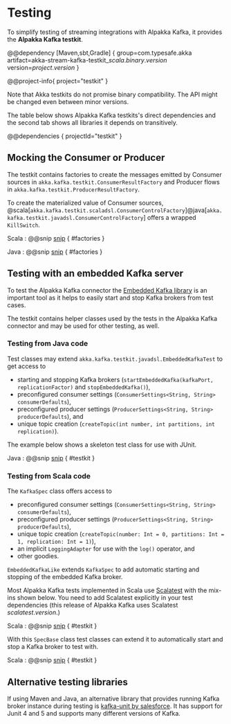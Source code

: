 # Testing

To simplify testing of streaming integrations with Alpakka Kafka, it provides the **Alpakka Kafka testkit**.

@@dependency [Maven,sbt,Gradle] {
  group=com.typesafe.akka
  artifact=akka-stream-kafka-testkit_$scala.binary.version$
  version=$project.version$
}

@@project-info{ project="testkit" }

Note that Akka testkits do not promise binary compatibility. The API might be changed even between minor versions.

The table below shows Alpakka Kafka testkits's direct dependencies and the second tab shows all libraries it depends on transitively.

@@dependencies { projectId="testkit" }


## Mocking the Consumer or Producer

The testkit contains factories to create the messages emitted by Consumer sources in `akka.kafka.testkit.ConsumerResultFactory` and Producer flows in `akka.kafka.testkit.ProducerResultFactory`.

To create the materialized value of Consumer sources, @scala[`akka.kafka.testkit.scaladsl.ConsumerControlFactory`]@java[`akka.kafka.testkit.javadsl.ConsumerControlFactory`] offers a wrapped `KillSwitch`.

Scala
: @@snip [snip](/tests/src/test/scala/docs/scaladsl/TestkitSamplesSpec.scala) { #factories }

Java
: @@snip [snip](/tests/src/test/java/docs/javadsl/TestkitSamplesTest.java) { #factories }


## Testing with an embedded Kafka server

To test the Alpakka Kafka connector the [Embedded Kafka library](https://github.com/manub/scalatest-embedded-kafka) is an important tool as it helps to easily start and stop Kafka brokers from test cases.

The testkit contains helper classes used by the tests in the Alpakka Kafka connector and may be used for other testing, as well.


### Testing from Java code

Test classes may extend `akka.kafka.testkit.javadsl.EmbeddedKafkaTest` to get access to 
* starting and stopping Kafka brokers (`startEmbeddedKafka(kafkaPort, replicationFactor)` and `stopEmbeddedKafka()`),
* preconfigured consumer settings (`ConsumerSettings<String, String> consumerDefaults`),
* preconfigured producer settings (`ProducerSettings<String, String> producerDefaults`), and
* unique topic creation (`createTopic(int number, int partitions, int replication)`).

The example below shows a skeleton test class for use with JUnit.

Java
: @@snip [snip](/tests/src/test/java/docs/javadsl/AssignmentTest.java) { #testkit }


### Testing from Scala code

The `KafkaSpec` class offers access to 
* preconfigured consumer settings (`ConsumerSettings<String, String> consumerDefaults`),
* preconfigured producer settings (`ProducerSettings<String, String> producerDefaults`),
* unique topic creation (`createTopic(number: Int = 0, partitions: Int = 1, replication: Int = 1)`),
* an implicit `LoggingAdapter` for use with the `log()` operator, and
* other goodies.

`EmbeddedKafkaLike` extends `KafkaSpec` to add automatic starting and stopping of the embedded Kafka broker.

Most Alpakka Kafka tests implemented in Scala use [Scalatest](http://www.scalatest.org/) with the mix-ins shown below. You need to add Scalatest explicitly in your test dependencies (this release of Alpakka Kafka uses Scalatest $scalatest.version$.)

Scala
: @@snip [snip](/tests/src/test/scala/akka/kafka/scaladsl/SpecBase.scala) { #testkit }


With this `SpecBase` class test classes can extend it to automatically start and stop a Kafka broker to test with.

Scala
: @@snip [snip](/tests/src/test/scala/docs/scaladsl/AssignmentSpec.scala) { #testkit }

## Alternative testing libraries

If using Maven and Java, an alternative library that provides running Kafka broker instance during testing is [kafka-unit by salesforce](https://github.com/salesforce/kafka-junit). It has support for Junit 4 and 5 and supports many different versions of Kafka.
